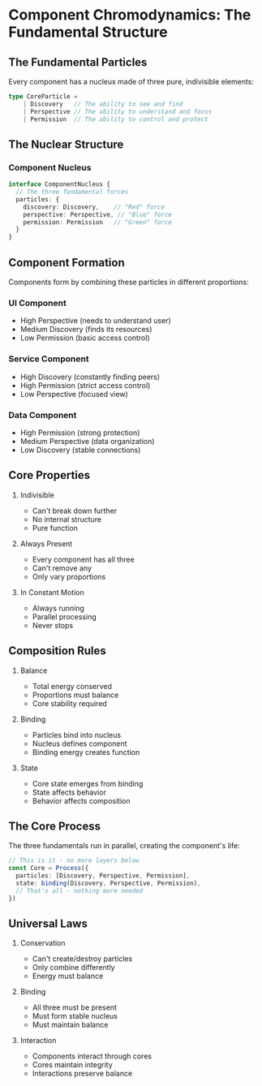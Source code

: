 # Component Chromodynamics: The Fundamental Structure

## The Fundamental Particles

Every component has a nucleus made of three pure, indivisible elements:

```typescript
type CoreParticle =
    | Discovery   // The ability to see and find
    | Perspective // The ability to understand and focus
    | Permission  // The ability to control and protect
```

## The Nuclear Structure

### Component Nucleus

```typescript
interface ComponentNucleus {
  // The three fundamental forces
  particles: {
    discovery: Discovery,    // "Red" force
    perspective: Perspective, // "Blue" force
    permission: Permission   // "Green" force
  }
}
```

## Component Formation

Components form by combining these particles in different proportions:

### UI Component

- High Perspective (needs to understand user)
- Medium Discovery (finds its resources)
- Low Permission (basic access control)

### Service Component

- High Discovery (constantly finding peers)
- High Permission (strict access control)
- Low Perspective (focused view)

### Data Component

- High Permission (strong protection)
- Medium Perspective (data organization)
- Low Discovery (stable connections)

## Core Properties

1. Indivisible
    - Can't break down further
    - No internal structure
    - Pure function

2. Always Present
    - Every component has all three
    - Can't remove any
    - Only vary proportions

3. In Constant Motion
    - Always running
    - Parallel processing
    - Never stops

## Composition Rules

1. Balance
    - Total energy conserved
    - Proportions must balance
    - Core stability required

2. Binding
    - Particles bind into nucleus
    - Nucleus defines component
    - Binding energy creates function

3. State
    - Core state emerges from binding
    - State affects behavior
    - Behavior affects composition

## The Core Process

The three fundamentals run in parallel, creating the component's life:

```typescript
// This is it - no more layers below
const Core = Process({
  particles: [Discovery, Perspective, Permission],
  state: binding(Discovery, Perspective, Permission),
  // That's all - nothing more needed
})
```

## Universal Laws

1. Conservation
    - Can't create/destroy particles
    - Only combine differently
    - Energy must balance

2. Binding
    - All three must be present
    - Must form stable nucleus
    - Must maintain balance

3. Interaction
    - Components interact through cores
    - Cores maintain integrity
    - Interactions preserve balance